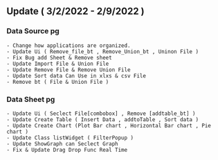 ## Update ( 3/2/2022 - 2/9/2022 ) 
### Data Source pg
    - Change how applications are organized.
    - Update Ui ( Remove_file_bt , Remove_Union_bt , Uninon File )
    - Fix Bug add Sheet & Remove sheet
    - Update Import File & Union File
    - Update Remove File & Remove Union File
    - Update Sort data Can Use in xlxs & csv File
    - Remove bt ( File & Union File ) 
### Data Sheet pg
    - Update Ui ( Seclect File[combobox] , Remove [addtable_bt] )
    - Update Create Table ( Insert Data , addtoTable , Sort data )
    - Update Create Chart (Plot Bar chart , Horizontal Bar chart , Pie chart )
    - Update Class listWidget ( FilterPopup )
    - Update ShowGraph can Seclect Graph 
    - Fix & Update Drag Drop Func Real Time 
  
  
